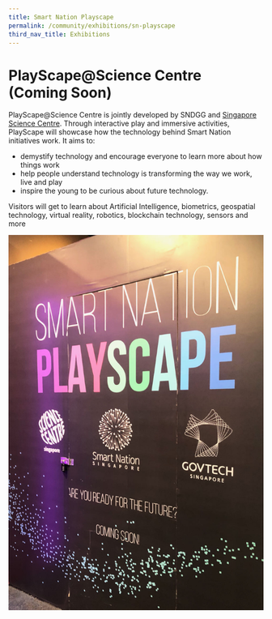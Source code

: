 ```yaml
---
title: Smart Nation Playscape
permalink: /community/exhibitions/sn-playscape
third_nav_title: Exhibitions
---
```

# PlayScape@Science Centre (Coming Soon)


PlayScape@Science Centre is jointly developed by SNDGG and [Singapore Science Centre](https://www.science.edu.sg/). Through interactive play and immersive activities, PlayScape will showcase how the technology behind Smart Nation initiatives work. It aims to:

* demystify technology and encourage everyone to learn more about how things work
* help people understand technology is transforming the way we work, live and play
* inspire the young to be curious about future technology.

Visitors will get to learn about Artificial Intelligence, biometrics, geospatial technology, virtual reality, robotics, blockchain technology, sensors and more

![Alt text for image on Isomer site](/images/community/playscape-coming-soon.jpg)